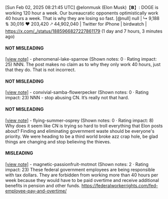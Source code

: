 [Sun Feb 02, 2025 08:21:45 UTC] @elonmusk (Elon Musk)【𝗕】: DOGE is working 120 hour a week. Our bureaucratic opponents optimistically work 40 hours a week. That is why they are losing so fast. [@null] null | ↳ 9,188 ⇅ 30,016 ♥ 203,420 🡕 44,902,040 | Twitter for iPhone | birdwatch | https://x.com/_/status/1885966827227861179 (1 day and 7 hours, 3 minutes ago)

#### NOT MISLEADING

[[view note]](https://x.com/i/birdwatch/n/1886087908244799621) - phenomenal-lake-sparrow (Shown notes: 0 · Rating impact: 25)
NNN. The post makes no claim as to why they only work 40 hours, just that they do. That is not incorrect.

#### NOT MISLEADING

[[view note]](https://x.com/i/birdwatch/n/1886087806985945441) - convivial-samba-flowerpecker (Shown notes: 0 · Rating impact: 23)
NNN - stop abusing CN. It’s really not that hard. 

#### NOT MISLEADING

[[view note]](https://x.com/i/birdwatch/n/1886392114528801192) - flying-summer-osprey (Shown notes: 0 · Rating impact: 8)
Why does it seem like CN is trying so hard to troll everything that Elon posts about? Finding and eliminating government waste should be everyone's priority. We were heading to be a third world broke azz crap hole, be glad things are changing and stop believing the thieves. 

#### MISLEADING

[[view note]](https://x.com/i/birdwatch/n/1886084486615429546) - magnetic-passionfruit-motmot (Shown notes: 2 · Rating impact: 23)
These federal government employees are being responsible with tax dollars. They are forbidden from working more than 40 hours per week because they would have to be paid overtime and receive additional benefits in pension and other funds. https://federalworkerrights.com/fed-employee-pay-and-overtime/
